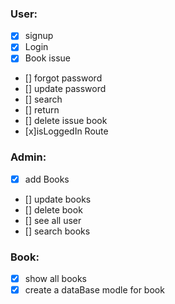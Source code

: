 ### User:

- [x] signup
- [x] Login
- [x] Book issue
- [] forgot password
- [] update password
- [] search
- [] return
- [] delete issue book
- [x]isLoggedIn Route

### Admin:

- [x] add Books
- [] update books
- [] delete book
- [] see all user
- [] search books

### Book:

- [x] show all books
- [x] create a dataBase modle for book
